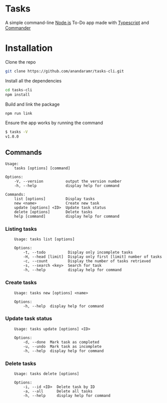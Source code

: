 # Tasks

A simple command-line [Node.js](https://nodejs.org/) To-Do app made with [Typescript](https://www.npmjs.com/package/typescript) and [Commander](https://www.npmjs.com/package/commander)

# Installation

Clone the repo

```sh
git clone https://github.com/anandaramr/tasks-cli.git
```

Install all the dependencies

```sh
cd tasks-cli
npm install
```

Build and link the package

```sh
npm run link
```

Ensure the app works by running the command

```sh
$ tasks -V
v1.0.0
```

## Commands

```
Usage:
	tasks [options] [command]

Options:
	-V, --version          output the version number
    -h, --help             display help for command

Commands: 
	list [options]         Display tasks
    new <name>             Create new task
    update [options] <ID>  Update task status
    delete [options]       Delete tasks
    help [command]         display help for command
```

### Listing tasks
```
    Usage: tasks list [options]

    Options:
		-t, --todo          Display only incomplete tasks
        -H, --head [limit]  Display only first [limit] number of tasks
        -c, --count         Display the number of tasks retrieved
        -s, --search <key>  Search for task
        -h, --help          display help for command
```

### Create tasks
```
    Usage: tasks new [options] <name>

    Options:
		-h, --help  display help for command
```

### Update task status
```
    Usage: tasks update [options] <ID>

    Options:
		-d, --done  Mark task as completed
        -u, --undo  Mark task as incomplete
        -h, --help  display help for command
```

### Delete tasks
```
    Usage: tasks delete [options]

    Options:
		-i, --id <ID>  Delete task by ID
        -a, --all      Delete all tasks
        -h, --help     display help for command
```
